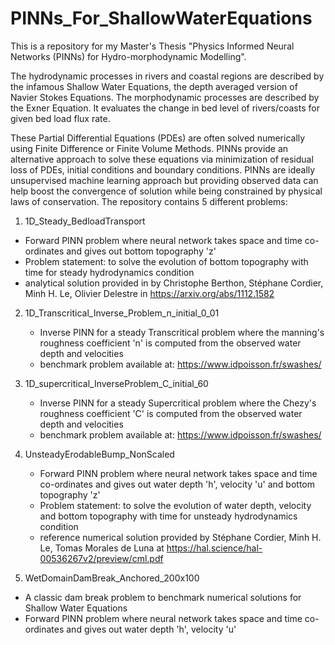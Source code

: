 # PINNs_For_ShallowWaterEquations
This is a repository for my Master's Thesis "Physics Informed Neural Networks (PINNs) for Hydro-morphodynamic Modelling".

The hydrodynamic processes in rivers and coastal regions are described by the infamous Shallow Water Equations, the depth averaged version of Navier Stokes Equations.
The morphodynamic processes  are described by the Exner Equation. It evaluates the change in bed level of rivers/coasts for given bed load flux rate.

These Partial Differential Equations (PDEs) are often solved numerically using Finite Difference or Finite Volume Methods.
PINNs provide an alternative approach to solve these equations via minimization of residual loss of PDEs, initial conditions and boundary conditions.
PINNs are ideally unsupervised machine learning approach but providing observed data can help boost the convergence of solution while being constrained by physical laws of conservation. 
The repository contains 5 different problems:

1. 1D_Steady_BedloadTransport
  - Forward PINN problem where neural network takes space and time co-ordinates and gives out bottom topography 'z' 
  - Problem statement: to solve the evolution of bottom topography with time for steady hydrodynamics condition
  - analytical solution provided in by Christophe Berthon, Stéphane Cordier, Minh H. Le, Olivier Delestre in https://arxiv.org/abs/1112.1582

2. 1D_Transcritical_Inverse_Problem_n_initial_0_01
   - Inverse PINN for a steady Transcritical problem where the manning's roughness coefficient 'n' is computed from the observed water depth and velocities
   - benchmark problem available at:  https://www.idpoisson.fr/swashes/

3. 1D_supercritical_InverseProblem_C_initial_60
   - Inverse PINN for a steady Supercritical problem where the Chezy's roughness coefficient 'C' is computed from the observed water depth and velocities
   - benchmark problem available at:  https://www.idpoisson.fr/swashes/

4. UnsteadyErodableBump_NonScaled
   - Forward PINN problem where neural network takes space and time co-ordinates and gives out water depth 'h', velocity 'u' and bottom topography 'z'
   -  Problem statement: to solve the evolution of water depth, velocity and bottom topography with time for unsteady hydrodynamics condition
   -  reference numerical solution provided by Stéphane Cordier, Minh H. Le, Tomas Morales de Luna at https://hal.science/hal-00536267v2/preview/cml.pdf

5. WetDomainDamBreak_Anchored_200x100
  - A classic dam break problem to benchmark numerical solutions for Shallow Water Equations
  - Forward PINN problem where neural network takes space and time co-ordinates and gives out water depth 'h', velocity 'u' 
